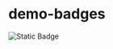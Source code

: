 # demo-badges

![Static Badge](https://img.shields.io/badge/%D0%BD%D0%B2%D0%BE%D0%B0%D0%B8%D1%80%D1%8B%D0%BE%D0%B0?style=flat-square&logoColor=black&label=6364272)





